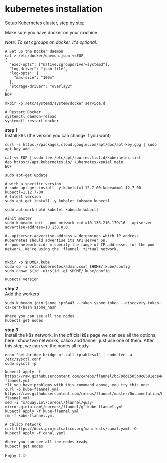 # kubernetes installation
Setup Kubernetes cluster, step by step

Make sure you have docker on your machine.

*Note: To set cgroups on docker, it's optional.*

```
# Set up the Docker daemon
cat > /etc/docker/daemon.json <<EOF
{
  "exec-opts": ["native.cgroupdriver=systemd"],
  "log-driver": "json-file",
  "log-opts": {
    "max-size": "100m"
  },
  "storage-driver": "overlay2"
}
EOF

mkdir -p /etc/systemd/system/docker.service.d

# Restart Docker
systemctl daemon-reload
systemctl restart docker
```

**step 1** \
Install k8s (the version you can change if you want)
```
curl -s https://packages.cloud.google.com/apt/doc/apt-key.gpg | sudo apt-key add -

cat << EOF | sudo tee /etc/apt/sources.list.d/kubernetes.list
deb https://apt.kubernetes.io/ kubernetes-xenial main
EOF

sudo apt-get update

# with a specific version
# sudo apt-get install -y kubelet=1.12.7-00 kubeadm=1.12.7-00 kubectl=1.12.7-00
# latest version
sudo apt-get install -y kubelet kubeadm kubectl

sudo apt-mark hold kubelet kubeadm kubectl

#init master
sudo kubeadm init --pod-network-cidr=10.138.216.179/16 --apiserver-advertise-address=10.138.0.0

#--apiserver-advertise-address = determines which IP address Kubernetes should advertise its API server on.
#--pod-network-cidr = specify the range of IP addresses for the pod network. We're using the 'flannel' virtual network.


mkdir -p $HOME/.kube
sudo cp -i /etc/kubernetes/admin.conf $HOME/.kube/config
sudo chown $(id -u):$(id -g) $HOME/.kube/config

kubectl version

```
**step 2** \
Add the workers
```
sudo kubeadm join $some_ip:6443 --token $some_token --discovery-token-ca-cert-hash $some_hash

#here you can see all the nodes
kubectl get nodes

```
**step 3** \
Install the k8s network, in the official k8s page we can see all the options, here I show two networks, calico and flannel, just use one of them. After this step, we can see the nodes all ready.
```
echo "net.bridge.bridge-nf-call-iptables=1" | sudo tee -a /etc/sysctl.conf
sudo sysctl -p

kubectl apply -f https://raw.githubusercontent.com/coreos/flannel/bc79dd1505b0c8681ece4de4c0d86c5cd2643275/Documentation/kube-flannel.yml
*If you have problems with this commnand above, you try this one:
curl -o kube-flannel.yml https://raw.githubusercontent.com/coreos/flannel/master/Documentation/kube-flannel.yml
sed -i "s/quay.io\/coreos\/flannel/quay-mirror.qiniu.com\/coreos\/flannel/g" kube-flannel.yml
kubectl apply -f kube-flannel.yml
rm -f kube-flannel.yml

# calico network
curl https://docs.projectcalico.org/manifests/canal.yaml -O
kubectl apply -f canal.yaml

#here you can see all the nodes ready
kubectl get nodes

```


Enjoy it :D
